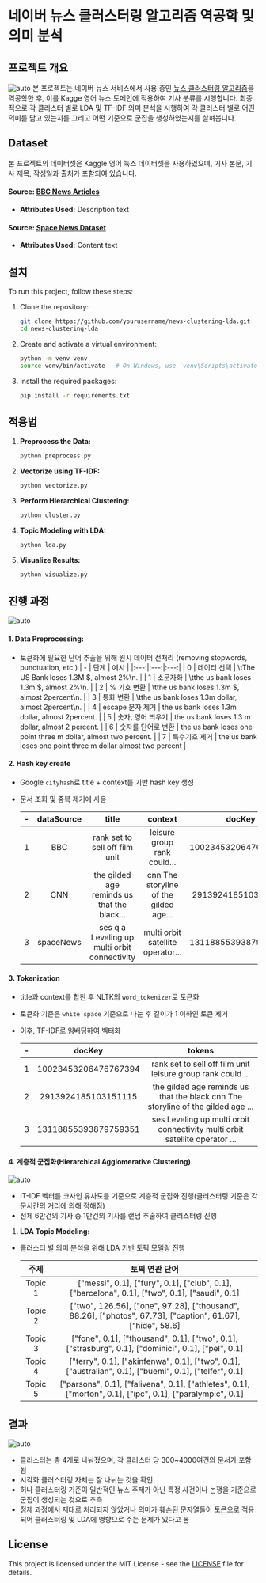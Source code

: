 # 네이버 뉴스 클러스터링 알고리즘 역공학 및 의미 분석


## 프로젝트 개요
![auto](attachments/clustering_vis2.png)
본 프로젝트는 네이버 뉴스 서비스에서 사용 중인 [뉴스 클러스터링 알고리즘](https://media.naver.com/algorithm)을 역공학한 후, 이를 Kagge 영어 뉴스 도메인에 적용하여 기사 분류를 시행합니다. 최종적으로 각 클러스터 별로 LDA 및 TF-IDF 의미 분석을 시행하여 각 클러스터 별로 어떤 의미를 담고 있는지를 그리고 어떤 기준으로 군집을 생성하였는지를 살펴봅니다.


## Dataset
본 프로젝트의 데이터셋은 Kaggle 영어 뉵스 데이터셋을 사용하였으며, 기사 본문, 기사 제목, 작성일과 출처가 포함되여 있습니다.

#### Source: [BBC News Articles](https://www.kaggle.com/datasets/bhavikjikadara/bbc-news-articles)
- **Attributes Used:** Description text
#### Source: [Space News Dataset](https://www.kaggle.com/datasets/patrickfleith/space-news-dataset)
- **Attributes Used:** Content text

## 설치
To run this project, follow these steps:

1. Clone the repository:
    ```bash
    git clone https://github.com/yourusername/news-clustering-lda.git
    cd news-clustering-lda
    ```
2. Create and activate a virtual environment:
    ```bash
    python -m venv venv
    source venv/bin/activate   # On Windows, use `venv\Scripts\activate`
    ```
3. Install the required packages:
    ```bash
    pip install -r requirements.txt
    ```

## 적용법
1. **Preprocess the Data:**
    ```bash
    python preprocess.py
    ```
2. **Vectorize using TF-IDF:**
    ```bash
    python vectorize.py
    ```
3. **Perform Hierarchical Clustering:**
    ```bash
    python cluster.py
    ```
4. **Topic Modeling with LDA:**
    ```bash
    python lda.py
    ```
5. **Visualize Results:**
    ```bash
    python visualize.py
    ```

## 진행 과정

![auto](attachments/project_flow.png)

#### 1. Data Preprocessing:
- 토큰화에 필요한 단어 추출을 위해 원시 데이터 전처리 (removing stopwords, punctuation, etc.)
  | - | 단계 | 예시 |
  |:---:|:---:|:---:|
  | 0 | 데이터 선택 | \tThe US Bank loses 1.3M $, almost 2%\n. |
  | 1 | 소문자화 | \tthe us bank loses 1.3m $, almost 2%\n. |
  | 2 | % 기호 변환 | \tthe us bank loses 1.3m $, almost 2percent\n. |
  | 3 | 통화 변환 | \tthe us bank loses 1.3m dollar, almost 2percent\n. |
  | 4 | escape 문자 제거 | the us bank loses 1.3m dollar, almost 2percent. |
  | 5 | 숫자, 영어 띄우기 | the us bank loses 1.3 m dollar, almost 2 percent. |
  | 6 | 숫자를 단어로 변환 | the us bank loses one point three m dollar, almost two percent. |
  | 7 | 특수기호 제거 | the us bank loses one point three m dollar almost two percent |

#### 2. Hash key create
- Google `cityhash`로 title + context를 기반 hash key 생성
- 문서 조회 및 중복 제거에 사용

  | - | dataSource | title | context | docKey |
  |:---:|:---:|:---:|:---:|:---:|
  | 1 | BBC | rank set to sell off film unit | leisure group rank could... | 10023453206476767394 |
  | 2 | CNN | the gilded age reminds us that the black... | cnn The storyline of the gilded age... | 2913924185103151115 |
  | 3 | spaceNews | ses q a Leveling up multi orbit connectivity | multi orbit satellite operator... | 13118855393879759351 |

#### 3. Tokenization
- title과 context를 합친 후 NLTK의 `word_tokenizer`로 토큰화
- 토큰화 기준은 `white space` 기준으로 나눈 후 길이가 1 이하인 토큰 제거
- 이후, TF-IDF로 임배딩하여 벡터화

  | - | docKey | tokens |
  |:---:|:---:|:---:|
  | 1 | 10023453206476767394 | rank set to sell off film unit leisure group rank could ... |
  | 2 | 2913924185103151115 | the gilded age reminds us that the black  cnn The storyline of the gilded age ... |
  | 3 | 13118855393879759351 | ses Leveling up multi orbit connectivity multi orbit satellite operator ... |

#### 4. 계층적 군집화(Hierarchical Agglomerative Clustering)
![auto](attachments/hca.png)

- IT-IDF 벡터를 코사인 유사도를 기준으로 계층적 군집화 진행(클러스터링 기준은 각 문서간의 거리에 의해 정해짐)
- 전체 6만건의 기사 중 1만건의 기사를 랜덤 추출하여 클러스터링 진행

1. **LDA Topic Modeling:** 
- 클러스터 별 의미 분석을 위해 LDA 기반 토픽 모델링 진행

  | 주제 | 토픽 연관 단어 |
  |:---:|:---:|
  | Topic 1 | ["messi", 0.1], ["fury", 0.1], ["club", 0.1], ["barcelona", 0.1], ["two", 0.1], ["saudi", 0.1] |
  | Topic 2 | ["two", 126.56], ["one", 97.28], ["thousand", 88.26], ["photos", 67.73], ["caption", 61.67], ["hide", 58.6] |
  | Topic 3 | ["fone", 0.1], ["thousand", 0.1], ["two", 0.1], ["strasburg", 0.1], ["dominici", 0.1], ["pel", 0.1] |
  | Topic 4 | ["terry", 0.1], ["akinfenwa", 0.1], ["two", 0.1], ["australian", 0.1], ["buemi", 0.1], ["telfer", 0.1] |
  | Topic 5 | ["parsons", 0.1], ["falivena", 0.1], ["athletes", 0.1], ["morton", 0.1], ["ipc", 0.1], ["paralympic", 0.1] |

## 결과
![auto](attachments/clustering_graph2.png)

- 클러스터는 총 4개로 나눠젔으며, 각 클러스터 당 300~4000여건의 문서가 포함됨
- 시각화 클러스터링 자체는 잘 나뉘는 것을 확인
- 허나 클러스터링 기준이 일반적인 뉴스 주제가 아닌 특정 사건이나 논쟁을 기준으로 군집이 생성되는 것으로 추측
- 정제 과정에서 제대로 처리되지 않았거나 의미가 훼손된 문자열들이 토큰으로 적용되어 클러스터링 및 LDA에 영향으로 주는 문제가 있다고 봄

## License
This project is licensed under the MIT License - see the [LICENSE](LICENSE) file for details.
